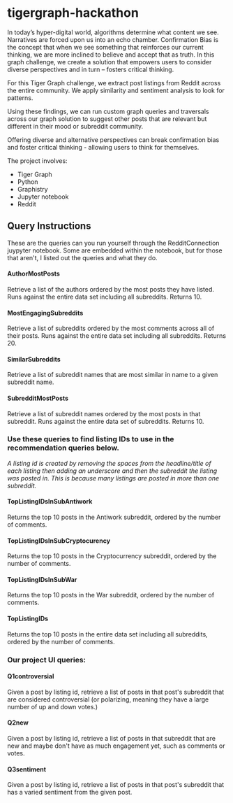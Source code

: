 # tigergraph-hackathon
In today’s hyper-digital world, algorithms determine what content we see. Narratives are forced upon us into an echo chamber. Confirmation Bias is the concept that when we see something that reinforces our current thinking, we are more inclined to believe and accept that as truth. In this graph challenge, we create a solution that empowers users to consider diverse perspectives and in turn – fosters critical thinking. 

For this Tiger Graph challenge, we extract post listings from Reddit across the entire community. We apply similarity and sentiment analysis to look for patterns.

Using these findings, we can run custom graph queries and traversals across our graph solution to suggest other posts that are relevant but different in their mood or subreddit community.

Offering diverse and alternative perspectives can break confirmation bias and foster critical thinking - allowing users to think for themselves.

The project involves: 
  - Tiger Graph
  - Python
  - Graphistry
  - Jupyter notebook
  - Reddit

## Query Instructions

These are the queries can you run yourself through the RedditConnection juypyter notebook. Some are embedded within the notebook, but for those that aren't, I listed out the queries and what they do. 

#### AuthorMostPosts

Retrieve a list of the authors ordered by the most posts they have listed. Runs against the entire data set including all subreddits. Returns 10.

#### MostEngagingSubreddits
Retrieve a list of subreddits ordered by the most comments across all of their posts. Runs against the entire data set including all subreddits. Returns 20.

#### SimilarSubreddits

Retrieve a list of subreddit names that are most similar in name to a given subreddit name. 

#### SubredditMostPosts

Retrieve a list of subreddit names ordered by the most posts in that subreddit. Runs against the entire data set of subreddits. Returns 10.

### Use these queries to find listing IDs to use in the recommendation queries below.

_A listing id is created by removing the spaces from the headline/title of each listing then adding an underscore and then the subreddit the listing was posted in. This is because many listings are posted in more than one subreddit._

#### TopListingIDsInSubAntiwork
Returns the top 10 posts in the Antiwork subreddit, ordered by the number of comments. 

#### TopListingIDsInSubCryptocurency
Returns the top 10 posts in the Cryptocurrency subreddit, ordered by the number of comments.

#### TopListingIDsInSubWar
Returns the top 10 posts in the War subreddit, ordered by the number of comments. 

#### TopListingIDs
Returns the top 10 posts in the entire data set including all subreddits, ordered by the number of comments. 

### Our project UI queries:
#### Q1controversial

Given a post by listing id, retrieve a list of posts in that post's subreddit that are considered controversial (or polarizing, meaning they have a large number of up and down votes.)

#### Q2new

Given a post by listing id, retrieve a list of posts in that subreddit that are new and maybe don't have as much engagement yet, such as comments or votes. 

#### Q3sentiment

Given a post by listing id, retrieve a list of posts in that post's subreddit that has a varied sentiment from the given post. 

